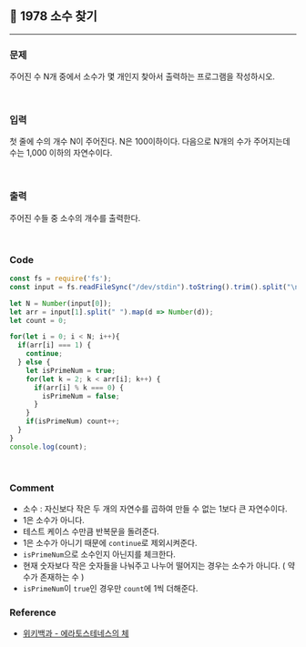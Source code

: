 ## 📮 1978 소수 찾기
---

### 문제
주어진 수 N개 중에서 소수가 몇 개인지 찾아서 출력하는 프로그램을 작성하시오.

<br />

### 입력
첫 줄에 수의 개수 N이 주어진다. N은 100이하이다. 다음으로 N개의 수가 주어지는데 수는 1,000 이하의 자연수이다.

<br />

### 출력
주어진 수들 중 소수의 개수를 출력한다.

<br />

### Code
```javascript
const fs = require('fs');
const input = fs.readFileSync("/dev/stdin").toString().trim().split("\n");

let N = Number(input[0]);
let arr = input[1].split(" ").map(d => Number(d));
let count = 0;

for(let i = 0; i < N; i++){
  if(arr[i] === 1) {
    continue;
  } else {
    let isPrimeNum = true;
    for(let k = 2; k < arr[i]; k++) {
      if(arr[i] % k === 0) {
        isPrimeNum = false;
      }
    }
    if(isPrimeNum) count++;
  }
}
console.log(count);
```

<br />

### Comment
- 소수 : 자신보다 작은 두 개의 자연수를 곱하여 만들 수 없는 1보다 큰 자연수이다.
- 1은 소수가 아니다.
- 테스트 케이스 수만큼 반복문을 돌려준다. 
- 1은 소수가 아니기 때문에 `continue`로 제외시켜준다. 
- `isPrimeNum`으로 소수인지 아닌지를 체크한다. 
- 현재 숫자보다 작은 숫자들을 나눠주고 나누어 떨어지는 경우는 소수가 아니다. ( 약수가 존재하는 수 )
- `isPrimeNum`이 `true`인 경우만 `count`에 1씩 더해준다.  

### Reference
* [위키백과 - 에라토스테네스의 체](
https://ko.wikipedia.org/wiki/%EC%97%90%EB%9D%BC%ED%86%A0%EC%8A%A4%ED%85%8C%EB%84%A4%EC%8A%A4%EC%9D%98_%EC%B2%B4)
